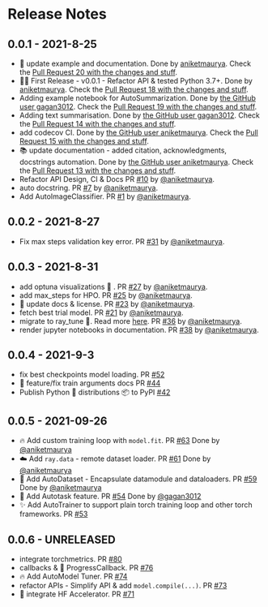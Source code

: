 # Release Notes

## 0.0.1 - 2021-8-25

* 📝 update example and documentation. Done by [ aniketmaurya](https://github.com/aniketmaurya). Check the [Pull Request 20 with the changes and stuff](https://github.com/gradsflow/gradsflow/pull/20).
* :tada::sparkles: First Release - v0.0.1 - Refactor API & tested Python 3.7+. Done by [ aniketmaurya](https://github.com/aniketmaurya). Check the [Pull Request 18 with the changes and stuff](https://github.com/gradsflow/gradsflow/pull/18).
* Adding example notebook for AutoSummarization. Done by [the GitHub user gagan3012](https://github.com/gagan3012). Check the [Pull Request 19 with the changes and stuff](https://github.com/gradsflow/gradsflow/pull/19).
* Adding text summarisation. Done by [the GitHub user gagan3012](https://github.com/gagan3012). Check the [Pull Request 14 with the changes and stuff](https://github.com/gradsflow/gradsflow/pull/14).
* add codecov CI. Done by [the GitHub user aniketmaurya](https://github.com/aniketmaurya). Check the [Pull Request 15 with the changes and stuff](https://github.com/gradsflow/gradsflow/pull/15).
* 📚 update documentation - added citation, acknowledgments, docstrings automation. Done by [the GitHub user aniketmaurya](https://github.com/aniketmaurya). Check the [Pull Request 13 with the changes and stuff](https://github.com/gradsflow/gradsflow/pull/13).
* Refactor API Design, CI & Docs PR [#10](https://github.com/gradsflow/gradsflow/pull/10) by [@aniketmaurya](https://github.com/aniketmaurya).
* auto docstring. PR [#7](https://github.com/gradsflow/gradsflow/pull/7) by [@aniketmaurya](https://github.com/aniketmaurya).
* Add AutoImageClassifier. PR [#1](https://github.com/gradsflow/gradsflow/pull/1) by [@aniketmaurya](https://github.com/aniketmaurya).

## 0.0.2 - 2021-8-27

* Fix max steps validation key error. PR [#31](https://github.com/gradsflow/gradsflow/pull/31) by [@aniketmaurya](https://github.com/aniketmaurya).

## 0.0.3 - 2021-8-31

* add optuna visualizations 🎨 . PR [#27](https://github.com/gradsflow/gradsflow/pull/27) by [@aniketmaurya](https://github.com/aniketmaurya).
* add max_steps for HPO. PR [#25](https://github.com/gradsflow/gradsflow/pull/25) by [@aniketmaurya](https://github.com/aniketmaurya).
* :memo: update docs & license. PR [#23](https://github.com/gradsflow/gradsflow/pull/23) by [@aniketmaurya](https://github.com/aniketmaurya).
* fetch best trial model. PR [#21](https://github.com/gradsflow/gradsflow/pull/21) by [@aniketmaurya](https://github.com/aniketmaurya).
* migrate to ray_tune 🌟. Read more [here](https://github.com/gradsflow/gradsflow/issues/35). PR [#36](https://github.com/gradsflow/gradsflow/pull/36) by [@aniketmaurya](https://github.com/aniketmaurya).
* render jupyter notebooks in documentation. PR [#38](https://github.com/gradsflow/gradsflow/pull/38) by [@aniketmaurya](https://github.com/aniketmaurya).

## 0.0.4 - 2021-9-3
* fix best checkpoints model loading. PR [#52](https://github.com/gradsflow/gradsflow/pull/52)
* 🚀 feature/fix train arguments docs PR [#44](https://github.com/gradsflow/gradsflow/pull/44)
* Publish Python 🐍 distributions 📦 to PyPI [#42](https://github.com/gradsflow/gradsflow/pull/42)

## 0.0.5 - 2021-09-26
* 🔥 Add custom training loop with `model.fit`. PR [#63](https://github.com/gradsflow/gradsflow/pull/63) Done by [@aniketmaurya](https://github.com/aniketmaurya)
* ☁️ Add `ray.data` - remote dataset loader. PR [#61](https://github.com/gradsflow/gradsflow/pull/61) Done by [@aniketmaurya](https://github.com/aniketmaurya)
* 🎉 Add AutoDataset - Encapsulate datamodule and dataloaders. PR [#59](https://github.com/gradsflow/gradsflow/pull/59) Done by [@aniketmaurya](https://github.com/aniketmaurya)
* 🌟 Add Autotask feature. PR [#54](https://github.com/gradsflow/gradsflow/pull/54) Done by [@gagan3012](https://github.com/gagan3012)
* ✨ Add AutoTrainer to support plain torch training loop and other torch frameworks. PR [#53](https://github.com/gradsflow/gradsflow/pull/53)


## 0.0.6 - UNRELEASED
* integrate torchmetrics. PR [#80](https://github.com/gradsflow/gradsflow/pull/80)
* callbacks & 🤑 ProgressCallback. PR [#76](https://github.com/gradsflow/gradsflow/pull/76)
* 🔥 Add AutoModel Tuner. PR [#74](https://github.com/gradsflow/gradsflow/pull/74)
* refactor APIs - Simplify API & add `model.compile(...)`. PR [#73](https://github.com/gradsflow/gradsflow/pull/73)
* 🤗 integrate HF Accelerator. PR [#71](https://github.com/gradsflow/gradsflow/pull/71)
